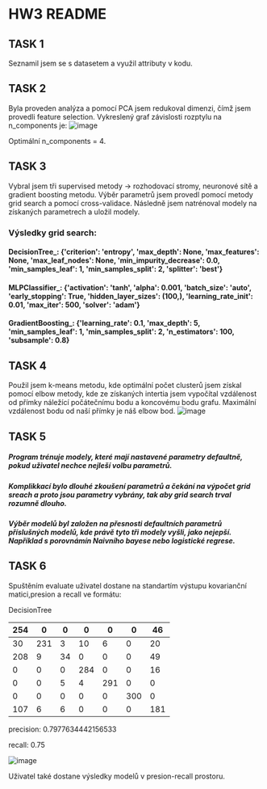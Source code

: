 # HW3 README
## TASK 1
Seznamil jsem se s datasetem a využil attributy v kodu.

## TASK 2
Byla proveden analýza a pomocí PCA jsem redukoval dimenzi, čímž jsem provedli feature selection. Vykreslený graf závislosti rozptylu na n_components je:
![image](https://github.com/user-attachments/assets/a376c843-6cdd-47f2-8d75-4f989b9ab005)

Optimální n_components = 4.

## TASK 3
Vybral jsem tři supervised metody -> rozhodovací stromy, neuronové sítě a gradient boosting metodu. Výběr parametrů jsem provedl pomocí metody grid search a pomocí cross-validace. Následně jsem natrénoval modely na získaných parametrech a uložil modely.

### Výsledky grid search:
#### DecisionTree_: {'criterion': 'entropy', 'max_depth': None, 'max_features': None, 'max_leaf_nodes': None, 'min_impurity_decrease': 0.0, 'min_samples_leaf': 1, 'min_samples_split': 2, 'splitter': 'best'}
#### MLPClassifier_: {'activation': 'tanh', 'alpha': 0.001, 'batch_size': 'auto', 'early_stopping': True, 'hidden_layer_sizes': (100,), 'learning_rate_init': 0.01, 'max_iter': 500, 'solver': 'adam'}
#### GradientBoosting_: {'learning_rate': 0.1, 'max_depth': 5, 'min_samples_leaf': 1, 'min_samples_split': 2, 'n_estimators': 100, 'subsample': 0.8}

## TASK 4
Použil jsem k-means metodu, kde optimální počet clusterů jsem získal pomocí elbow metody, kde ze získaných intertia jsem vypočítal vzdálenost od přímky náležící počátečnímu bodu a koncovému bodu grafu. Maximální vzdálenost bodu od naší přímky je náš elbow bod.
![image](https://github.com/user-attachments/assets/25ce1234-8cbe-4246-8f58-9dbb6a64df34)

## TASK 5
##### Program trénuje modely, které mají nastavené parametry defaultně, pokud uživatel nechce nejleší volbu parametrů.
##### Komplikkací bylo dlouhé zkoušení parametrů a čekání na výpočet grid sreach a proto jsou parametry vybrány, tak aby grid search trval rozumně dlouho.
#####  Výběr modelů byl založen na přesnosti defaultních parametrů příslušných modelů, kde právě tyto tři modely vyšli, jako nejepší. Například s porovnámín Naivního bayese nebo logistické regrese.

## TASK 6
Spuštěním evaluate uživatel dostane na standartím výstupu kovarianční matici,presion a recall ve formátu:

DecisionTree

|   254 |     0 |     0 |     0 |     0 |     0 |    46 |
|-------|-------|-------|-------|-------|-------|-------|
|    30 |   231 |     3 |    10 |     6 |     0 |    20 |
|   208 |     9 |    34 |     0 |     0 |     0 |    49 |
|     0 |     0 |     0 |   284 |     0 |     0 |    16 |
|     0 |     0 |     5 |     4 |   291 |     0 |     0 |
|     0 |     0 |     0 |     0 |     0 |   300 |     0 |
|   107 |     6 |     6 |     0 |     0 |     0 |   181 |

precision: 0.7977634442156533

recall: 0.75

![image](https://github.com/user-attachments/assets/6e9d1d9c-3630-432a-8aaf-d0731dbb01df)

Uživatel také dostane výsledky modelů v presion-recall prostoru.
